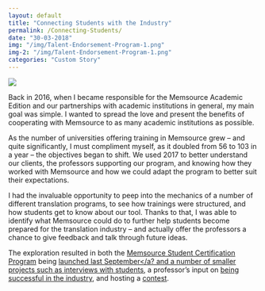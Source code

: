 ```yaml
---
layout: default
title: "Connecting Students with the Industry"
permalink: /Connecting-Students/
date: "30-03-2018"
img: "/img/Talent-Endorsement-Program-1.png"
img-2: "/img/Talent-Endorsement-Program-1.png"
categories: "Custom Story"
---
```

<img src="{{ page.img-2 }}">


Back in 2016, when I became responsible for the Memsource Academic Edition and our partnerships with academic institutions in general, my main goal was simple. I wanted to spread the love and present the benefits of cooperating with Memsource to as many academic institutions as possible.

As the number of universities offering training in Memsource grew – and quite significantly, I must compliment myself, as it doubled from 56 to 103 in a year – the objectives began to shift. We used 2017 to better understand our clients, the professors supporting our program, and knowing how they worked with Memsource and how we could adapt the program to better suit their expectations.

I had the invaluable opportunity to peep into the mechanics of a number of different translation programs, to see how trainings were structured, and how students get to know about our tool. Thanks to that, I was able to identify what Memsource could do to further help students become prepared for the translation industry – and actually offer the professors a chance to give feedback and talk through future ideas.

The exploration resulted in both the <a href="#">Memsource Student Certification Program</a> being <a href="#">launched last September</a? and a number of smaller projects such as <a href="#">interviews with students</a>, a professor’s input on <a href="#">being successful in the industry</a>, and hosting a <a href="#">contest</a>.
